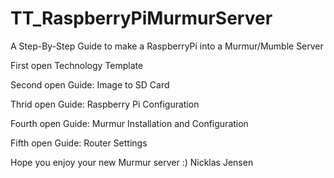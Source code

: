 TT_RaspberryPiMurmurServer
==========================

A Step-By-Step Guide to make a RaspberryPi into a Murmur/Mumble Server

First open    Technology Template 

Second open   Guide: Image to SD Card 

Thrid open    Guide: Raspberry Pi Configuration 

Fourth open   Guide: Murmur Installation and Configuration 

Fifth open    Guide: Router Settings

Hope you enjoy your new Murmur server :)
Nicklas Jensen
